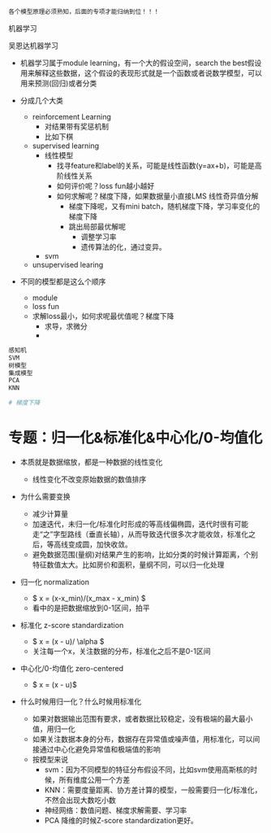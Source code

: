 ```python
各个模型原理必须熟知，后面的专项才能归纳到位！！！
```

机器学习

吴恩达机器学习

- 机器学习属于module learning，有一个大的假设空间，search the best假设用来解释这些数据，这个假设的表现形式就是一个函数或者说数学模型，可以用来预测(回归)或者分类
- 分成几个大类
   - reinforcement Learning 
     - 对结果带有奖惩机制
     - 比如下棋
   - supervised learning
     - 线性模型
       - 找寻feature和label的关系，可能是线性函数(y=ax+b)，可能是高阶线性关系
       - 如何评价呢？loss fun越小越好
       - 如何求解呢？梯度下降，如果数据量小直接LMS 线性奇异值分解
         - 梯度下降呢，又有mini batch，随机梯度下降，学习率变化的梯度下降
         - 跳出局部最优解呢
             - 调整学习率
             - 遗传算法的化，通过变异。
     - svm
   - unsupervised learing

- 不同的模型都是这么个顺序
   - module
   - loss fun
   - 求解loss最小，如何求呢最优值呢？梯度下降
     - 求导，求微分
     - 
   


```python
感知机
SVM
树模型
集成模型
PCA
KNN
```


```python
# 梯度下降
```

# 专题：归一化&标准化&中心化/0-均值化

- 本质就是数据缩放，都是一种数据的线性变化
  - 线性变化不改变原始数据的数值排序

- 为什么需要变换
   - 减少计算量
   - 加速迭代，未归一化/标准化时形成的等高线偏椭圆，迭代时很有可能走“之”字型路线（垂直长轴），从而导致迭代很多次才能收敛，标准化之后，等高线变成圆，加快收敛。
   - 避免数据范围(量纲)对结果产生的影响，比如分类的时候计算距离，个别特征数值太大。比如房价和面积，量纲不同，可以归一化处理

- 归一化 normalization
  - $ x = (x-x_min)/(x_max - x_min) $
  - 看中的是把数据缩放到0-1区间，拍平
- 标准化 z-score standardization
  - $ x = (x - u)/ \alpha $
  - 关注每一个x，关注数据的分布，标准化之后不是0-1区间
- 中心化/0-均值化 zero-centered
  - $ x = (x - u)$

- 什么时候用归一化？什么时候用标准化
   - 如果对数据输出范围有要求，或者数据比较稳定，没有极端的最大最小值，用归一化
   - 如果关注数据本身的分布，数据存在异常值或噪声值，用标准化，可以间接通过中心化避免异常值和极端值的影响
   - 按模型来说
     - svm：因为不同模型的特征分布假设不同，比如svm使用高斯核的时候，所有维度公用一个方差
     - KNN：需要度量距离、协方差计算的模型，一般需要归一化/标准化，不然会出现大数吃小数
     - 神经网络：数值问题、梯度求解需要、学习率
     - PCA 降维的时候Z-score standardization更好。


```python

```
